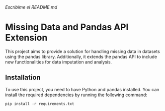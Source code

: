 *Escribime el README.md*
# Missing Data and Pandas API Extension

This project aims to provide a solution for handling missing data in datasets using the pandas library. Additionally, it extends the pandas API to include new functionalities for data imputation and analysis.

## Installation

To use this project, you need to have Python and pandas installed. You can install the required dependencies by running the following command:

```python
pip install -r requirements.txt
```

